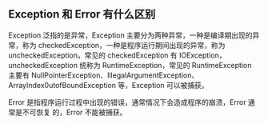 ## Exception 和 Error 有什么区别
Exception 泛指的是异常，Exception 主要分为两种异常，一种是编译期出现的异常，称为 checkedException，一种是程序运行期间出现的异常，称为 uncheckedException，常见的 checkedException 有 IOException，uncheckedException 统称为 RuntimeException，常见的 RuntimeException 主要有 NullPointerException、IllegalArgumentException、ArrayIndex0utofBoundException 等，Exception 可以被捕获。  

Error 是指程序运行过程中出现的错误，通常情况下会造成程序的崩溃，Error 通常是不可恢复 的，Error 不能被捕获。  
